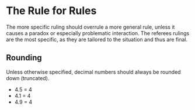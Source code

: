 # The Rule for Rules

The more specific ruling should overrule a more general rule, unless it causes a paradox or especially problematic interaction. The referees rulings are the most specific, as they are tailored to the situation and thus are final.
## Rounding
Unless otherwise specified, decimal numbers should always be rounded down (truncated).

- 4.5 = 4
- 4.1 = 4
- 4.9 = 4